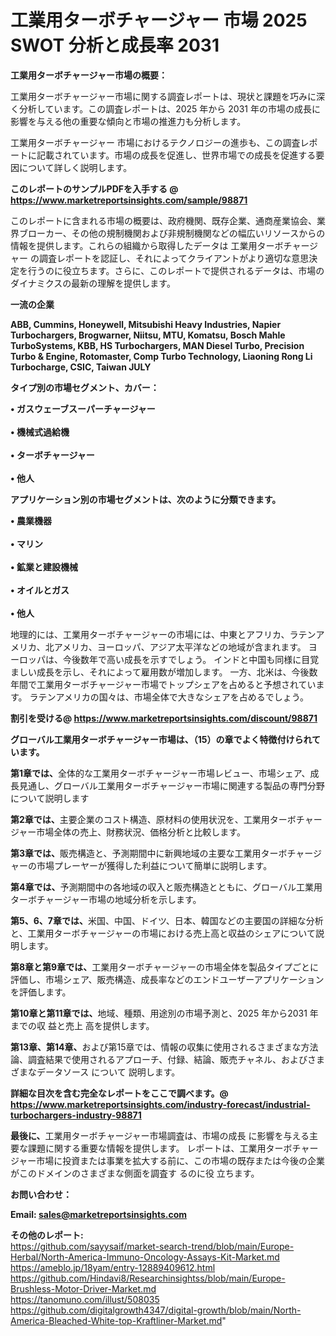 # 工業用ターボチャージャー 市場 2025 SWOT 分析と成長率 2031

<strong><b>工業用ターボチャージャー市場の概要：</b></strong>

工業用ターボチャージャー市場に関する調査レポートは、現状と課題を巧みに深く分析しています。この調査レポートは、2025 年から 2031 年の市場の成長に影響を与える他の重要な傾向と市場の推進力も分析します。

工業用ターボチャージャー 市場におけるテクノロジーの進歩も、この調査レポートに記載されています。市場の成長を促進し、世界市場での成長を促進する要因について詳しく説明します。

<strong>このレポートのサンプルPDFを入手する @ <a href=https://www.marketreportsinsights.com/sample/98871>https://www.marketreportsinsights.com/sample/98871</a></strong>

このレポートに含まれる市場の概要は、政府機関、既存企業、通商産業協会、業界ブローカー、その他の規制機関および非規制機関などの幅広いリソースからの情報を提供します。これらの組織から取得したデータは 工業用ターボチャージャー の調査レポートを認証し、それによってクライアントがより適切な意思決定を行うのに役立ちます。さらに、このレポートで提供されるデータは、市場のダイナミクスの最新の理解を提供します。

<strong>一流の企業</strong>

<strong><b>ABB, Cummins, Honeywell, Mitsubishi Heavy Industries, Napier Turbochargers, Brogwarner, Niitsu, MTU, Komatsu, Bosch Mahle TurboSystems, KBB, HS Turbochargers, MAN Diesel Turbo, Precision Turbo & Engine, Rotomaster, Comp Turbo Technology, Liaoning Rong Li Turbocharge, CSIC, Taiwan JULY</b></strong>

<strong><b>タイプ別の市場セグメント、カバー：</b></strong>

<strong>• ガスウェーブスーパーチャージャー<br><br>• 機械式過給機<br><br>• ターボチャージャー<br><br>• 他人</strong>

<strong><b>アプリケーション別の市場セグメントは、次のように分類できます。</b></strong>

<strong>• 農業機器<br><br>• マリン<br><br>• 鉱業と建設機械<br><br>• オイルとガス<br><br>• 他人</strong>

 地理的には、工業用ターボチャージャーの市場には、中東とアフリカ、ラテンアメリカ、北アメリカ、ヨーロッパ、アジア太平洋などの地域が含まれます。 ヨーロッパは、今後数年で高い成長を示すでしょう。 インドと中国も同様に目覚ましい成長を示し、それによって雇用数が増加します。 一方、北米は、今後数年間で工業用ターボチャージャー市場でトップシェアを占めると予想されています。 ラテンアメリカの国々は、市場全体で大きなシェアを占めるでしょう。

<strong>割引を受ける@ <a href=https://www.marketreportsinsights.com/discount/98871>https://www.marketreportsinsights.com/discount/98871</a></strong>

<strong><b>グローバル工業用ターボチャージャー市場は、（15）の章でよく特徴付けられています。</b></strong>

<strong><b>第</b></strong><strong><b>1章では、</b></strong>全体的な工業用ターボチャージャー市場レビュー、市場シェア、成長見通し、グローバル工業用ターボチャージャー市場に関連する製品の専門分野について説明します

<strong><b>第2章では、</b></strong>主要企業のコスト構造、原材料の使用状況を、工業用ターボチャージャー市場全体の売上、財務状況、価格分析と比較します。

<strong><b>第3章では、</b></strong>販売構造と、予測期間中に新興地域の主要な工業用ターボチャージャーの市場プレーヤーが獲得した利益について簡単に説明します。

<strong><b>第4章では、</b></strong>予測期間中の各地域の収入と販売構造とともに、グローバル工業用ターボチャージャー市場の地域分析を示します。

<strong><b>第5、6、7章では、</b></strong>米国、中国、ドイツ、日本、韓国などの主要国の詳細な分析と、工業用ターボチャージャーの市場における売上高と収益のシェアについて説明します。

<strong><b>第8章と第9章では、</b></strong>工業用ターボチャージャーの市場全体を製品タイプごとに評価し、市場シェア、販売構造、成長率などのエンドユーザーアプリケーションを評価します。

<strong><b>第10章と第11章では、</b></strong>地域、種類、用途別の市場予測と、2025 年から2031 年までの収 益と売上 高を提供します。

<strong><b>第13章、第14章、</b></strong>および第15章では、情報の収集に使用されるさまざまな方法論、調査結果で使用されるアプローチ、付録、結論、販売チャネル、およびさまざまなデータソース について 説明します。

<strong>詳細な目次を含む完全なレポートをここで調べます。@ <a href=https://www.marketreportsinsights.com/industry-forecast/industrial-turbochargers-industry-98871>https://www.marketreportsinsights.com/industry-forecast/industrial-turbochargers-industry-98871</a></strong>

<strong><b>最後に、</b></strong>工業用ターボチャージャー市場調査は、市場の成長 に影響を</a>与える主要な課題に関する重要な情報を提供します。 レポートは、工業用ターボチャージャー市場に投資または事業を拡大する前に、この市場の既存または今後の企業がこのドメインのさまざまな側面を調査す るのに役 立ちます。

<strong><b>お問い合わせ：</b></strong>

<strong>Email: </strong><a href=mailto:sales@marketreportsinsights.com><strong>sales@marketreportsinsights.com</strong></a>

<strong>その他のレポート:</strong>
<br>
<a href=https://github.com/sayysaif/market-search-trend/blob/main/Europe-Herbal/North-America-Immuno-Oncology-Assays-Kit-Market.md>https://github.com/sayysaif/market-search-trend/blob/main/Europe-Herbal/North-America-Immuno-Oncology-Assays-Kit-Market.md</a>
<br>
<a href=https://ameblo.jp/18yam/entry-12889409612.html>https://ameblo.jp/18yam/entry-12889409612.html</a>
<br>
<a href=https://github.com/Hindavi8/Researchinsightss/blob/main/Europe-Brushless-Motor-Driver-Market.md>https://github.com/Hindavi8/Researchinsightss/blob/main/Europe-Brushless-Motor-Driver-Market.md</a>
<br>
<a href=https://tanomuno.com/illust/508035>https://tanomuno.com/illust/508035</a>
<br>
<a href=https://github.com/digitalgrowth4347/digital-growth/blob/main/North-America-Bleached-White-top-Kraftliner-Market.md>https://github.com/digitalgrowth4347/digital-growth/blob/main/North-America-Bleached-White-top-Kraftliner-Market.md</a>"
